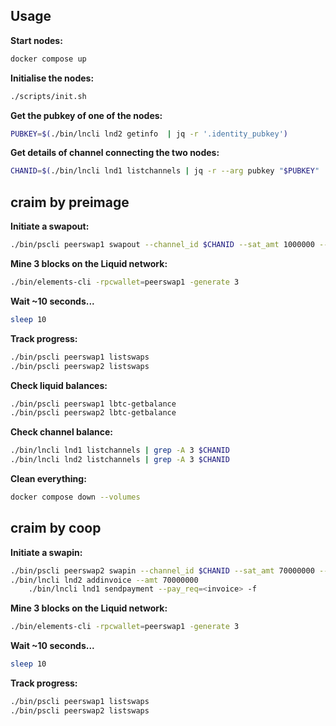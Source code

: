 ## Usage

**Start nodes:**

```sh
docker compose up
```

**Initialise the nodes:**

```sh
./scripts/init.sh
```

**Get the pubkey of one of the nodes:**

```sh
PUBKEY=$(./bin/lncli lnd2 getinfo  | jq -r '.identity_pubkey')
```

**Get details of channel connecting the two nodes:**

```sh
CHANID=$(./bin/lncli lnd1 listchannels | jq -r --arg pubkey "$PUBKEY" '.channels[] | select(.remote_pubkey == $pubkey) | .chan_id')
```

## craim by preimage

**Initiate a swapout:**

```sh
./bin/pscli peerswap1 swapout --channel_id $CHANID --sat_amt 1000000 --asset lbtc
```

**Mine 3 blocks on the Liquid network:**

```sh
./bin/elements-cli -rpcwallet=peerswap1 -generate 3
```

**Wait ~10 seconds...**	

```sh
sleep 10
```

**Track progress:**

```sh
./bin/pscli peerswap1 listswaps
./bin/pscli peerswap2 listswaps
```

**Check liquid balances:**

```sh
./bin/pscli peerswap1 lbtc-getbalance
./bin/pscli peerswap2 lbtc-getbalance
```

**Check channel balance:**

```sh
./bin/lncli lnd1 listchannels | grep -A 3 $CHANID
./bin/lncli lnd2 listchannels | grep -A 3 $CHANID
```

**Clean everything:**
```sh
docker compose down --volumes
```

## craim by coop

**Initiate a swapin:**

```sh
./bin/pscli peerswap2 swapin --channel_id $CHANID --sat_amt 70000000 --asset lbtc
./bin/lncli lnd2 addinvoice --amt 70000000
    ./bin/lncli lnd1 sendpayment --pay_req=<invoice> -f
```


**Mine 3 blocks on the Liquid network:**

```sh
./bin/elements-cli -rpcwallet=peerswap1 -generate 3
```

**Wait ~10 seconds...**	

```sh
sleep 10
```

**Track progress:**

```sh
./bin/pscli peerswap1 listswaps
./bin/pscli peerswap2 listswaps
```
